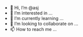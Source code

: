 - 👋 Hi, I’m @asj
- 👀 I’m interested in ...
- 🌱 I’m currently learning ...
- 💞️ I’m looking to collaborate on ...
- 📫 How to reach me ...

<!---
amolsjamgade/amolsjamgade is a ✨ special ✨ repository because its `README.md` (this file) appears on your GitHub profile.
You can click the Preview link to take a look at your changes.
--->
